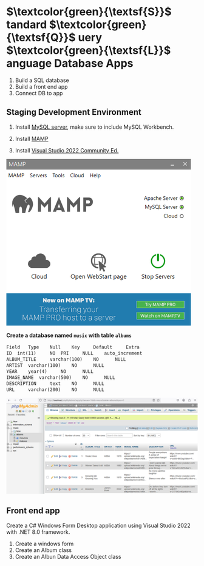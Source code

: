 # $\textcolor{green}{\textsf{S}}$ tandard $\textcolor{green}{\textsf{Q}}$ uery $\textcolor{green}{\textsf{L}}$ anguage Database Apps

1.  Build a SQL database
2.  Build a front end app
3.  Connect DB to app

## Staging Development Environment
1. Install [MySQL server](https://www.bing.com/ck/a?!&&p=502f111fccd428efc50a4a33a6dd0cbe490c2e7f4b80ea67cf789df21b6e460eJmltdHM9MTc0MTMwNTYwMA&ptn=3&ver=2&hsh=4&fclid=049b1723-791c-604f-01c5-02b4784261c3&psq=mysql+download+for+windows+11&u=a1aHR0cHM6Ly9kZXYubXlzcWwuY29tL2Rvd25sb2Fkcy8&ntb=1), make sure to include MySQL Workbench.
2. Install [MAMP](https://www.bing.com/ck/a?!&&p=2d1e0510670580990cb5e56ab2921436f535ea33cb9e6cb20ddc0123556e040aJmltdHM9MTc0MTMwNTYwMA&ptn=3&ver=2&hsh=4&fclid=049b1723-791c-604f-01c5-02b4784261c3&psq=mamp+download&u=a1aHR0cHM6Ly93d3cubWFtcC5pbmZvL2VuL2Rvd25sb2Fkcy8&ntb=1)

3. Install [Visual Studio 2022 Community Ed.](https://visualstudio.microsoft.com/vs/community/)


![MampWeb](media/MAMPServers.png)

**Create a database named `music` with table `albums`**

```mysql
Field 	Type 	Null 	Key 	Default 	Extra 	
ID 	int(11) 	NO 	PRI 	NULL 	auto_increment
ALBUM_TITLE 	varchar(100) 	NO 		NULL 	
ARTIST 	varchar(100) 	NO 		NULL 	
YEAR 	year(4) 	NO 		NULL 	
IMAGE_NAME 	varchar(500) 	NO 		NULL 	
DESCRIPTION 	text 	NO 		NULL 	
URL 	varchar(200) 	NO 		NULL 	

```
![DBAdmin](media/DB_myAdmin.png)


## Front end app

Create a C# Windows Form Desktop application using Visual Studio 2022 with .NET 8.0 framework.
1. Create a windows form
2. Create an Album class
3. Create an Albun Data Access Object class
